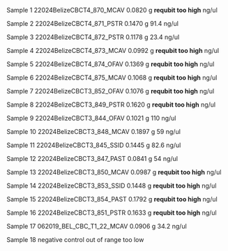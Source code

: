 Sample 1
22024BelizeCBCT4_870_MCAV
	 0.0820 g
	 **requbit too high** ng/ul

Sample 2
22024BelizeCBCT4_871_PSTR
	 0.1470 g
	 91.4 ng/ul

Sample 3
22024BelizeCBCT4_872_PSTR
	 0.1178 g
	 23.4 ng/ul

Sample 4
22024BelizeCBCT4_873_MCAV
	 0.0992 g
	 **requbit too high** ng/ul

Sample 5
22024BelizeCBCT4_874_OFAV
	 0.1369 g
	 **requbit too high** ng/ul

Sample 6
22024BelizeCBCT4_875_MCAV
	 0.1068 g
	 **requbit too high** ng/ul

Sample 7
22024BelizeCBCT3_852_OFAV
	 0.1076 g
	 **requbit too high** ng/ul

Sample 8
22024BelizeCBCT3_849_PSTR
	 0.1620 g
	 **requbit too high** ng/ul

Sample 9
22024BelizeCBCT3_844_OFAV
	 0.1021 g
	 110 ng/ul

Sample 10
22024BelizeCBCT3_848_MCAV
	 0.1897 g
	 59 ng/ul

Sample 11
22024BelizeCBCT3_845_SSID
	 0.1445 g
	 82.6 ng/ul

Sample 12
22024BelizeCBCT3_847_PAST
	 0.0841 g
	 54 ng/ul

Sample 13
22024BelizeCBCT3_850_MCAV
	 0.0987 g
	 **requbit too high** ng/ul

Sample 14
22024BelizeCBCT3_853_SSID
	 0.1448 g
	 **requbit too high** ng/ul

Sample 15
22024BelizeCBCT3_854_PAST
	 0.1792 g
	 **requbit too high** ng/ul

Sample 16
22024BelizeCBCT3_851_PSTR
	 0.1633 g
	 **requbit too high** ng/ul

Sample 17
062019_BEL_CBC_T1_22_MCAV
	 0.0906 g
	 34.2 ng/ul

Sample 18
negative control
	out of range too low